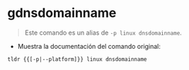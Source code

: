 # gdnsdomainname

> Este comando es un alias de `-p linux dnsdomainname`.

- Muestra la documentación del comando original:

`tldr {{[-p|--platform]}} linux dnsdomainname`
